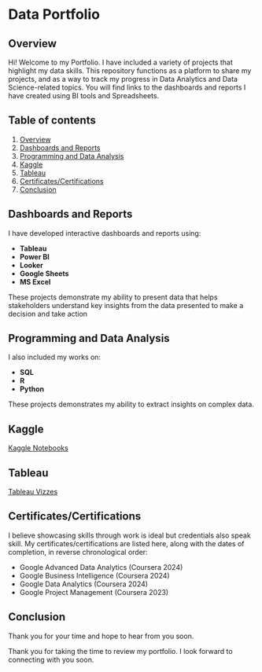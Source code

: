 # Data Portfolio
## Overview

Hi! Welcome to my Portfolio. I have included a variety of projects that highlight my data skills. This repository functions as a platform to share my projects, and as a way to track my progress in Data Analytics and Data Science-related topics. You will find links to the dashboards and reports I have created using BI tools and Spreadsheets.

## Table of contents
1. [Overview](#overview)
2. [Dashboards and Reports](#dashboards-and-reports)
3. [Programming and Data Analysis](#programming-and-data-analysis)
4. [Kaggle](#kaggle)
5. [Tableau](#tableau)
6. [Certificates/Certifications](#certificatescertifications)
7. [Conclusion](#conclusion)

## Dashboards and Reports

I have developed interactive dashboards and reports using:
- **Tableau**
- **Power BI**
- **Looker**
- **Google Sheets**
- **MS Excel**

These projects demonstrate my ability to present data that helps stakeholders understand key insights from the data presented to make a decision and take action

## Programming and Data Analysis

I also included my works on:
- **SQL**
- **R**
- **Python**

These projects demonstrates my ability to extract insights on complex data.

## Kaggle
[Kaggle Notebooks](https://www.kaggle.com/renellsantos/code)

## Tableau
[Tableau Vizzes](https://public.tableau.com/app/profile/renell.santos/vizzes)

## Certificates/Certifications
I believe showcasing skills through work is ideal but credentials also speak skill. My certificates/certifications are listed here, along with the dates of completion, in reverse chronological order:

- Google Advanced Data Analytics (Coursera 2024)
- Google Business Intelligence (Coursera 2024)
- Google Data Analytics (Coursera 2024)
- Google Project Management (Coursera 2023)

## Conclusion

Thank you for your time and hope to hear from you soon.


Thank you for taking the time to review my portfolio. I look forward to connecting with you soon.
